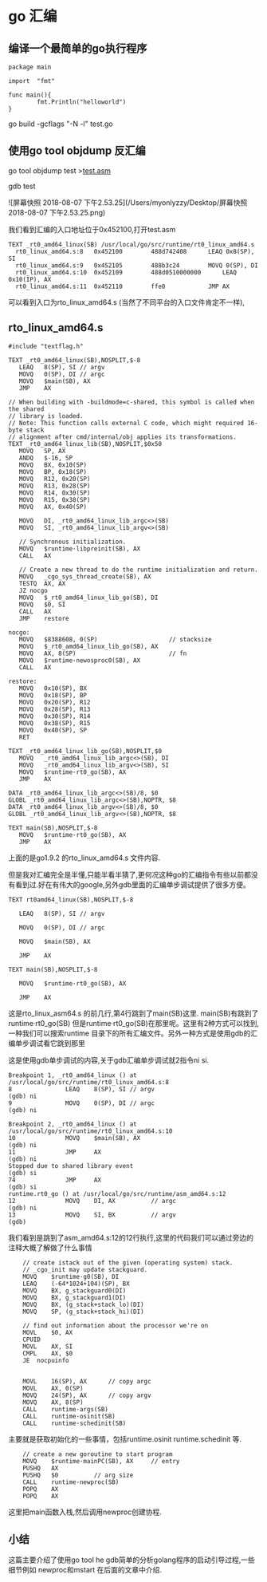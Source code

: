 # go 汇编

##  编译一个最简单的go执行程序

```
package main

import  "fmt"

func main(){
        fmt.Println("helloworld")
}

```

go build -gcflags "-N -l" test.go 



## 使用go tool objdump 反汇编

go tool objdump test >[test.asm](github.com/myonlyzzy/post/go_asm/test/test.asm) 

gdb test

![屏幕快照 2018-08-07 下午2.53.25](/Users/myonlyzzy/Desktop/屏幕快照 2018-08-07 下午2.53.25.png)

我们看到汇编的入口地址位于0x452100,打开test.asm

```
TEXT _rt0_amd64_linux(SB) /usr/local/go/src/runtime/rt0_linux_amd64.s
  rt0_linux_amd64.s:8	0x452100		488d742408		LEAQ 0x8(SP), SI	
  rt0_linux_amd64.s:9	0x452105		488b3c24		MOVQ 0(SP), DI		
  rt0_linux_amd64.s:10	0x452109		488d0510000000		LEAQ 0x10(IP), AX	
  rt0_linux_amd64.s:11	0x452110		ffe0			JMP AX			

```

可以看到入口为rto_linux_amd64.s (当然了不同平台的入口文件肯定不一样),

## rto_linux_amd64.s

```
#include "textflag.h"

TEXT _rt0_amd64_linux(SB),NOSPLIT,$-8
   LEAQ   8(SP), SI // argv
   MOVQ   0(SP), DI // argc
   MOVQ   $main(SB), AX
   JMP    AX

// When building with -buildmode=c-shared, this symbol is called when the shared
// library is loaded.
// Note: This function calls external C code, which might required 16-byte stack
// alignment after cmd/internal/obj applies its transformations.
TEXT _rt0_amd64_linux_lib(SB),NOSPLIT,$0x50
   MOVQ   SP, AX
   ANDQ   $-16, SP
   MOVQ   BX, 0x10(SP)
   MOVQ   BP, 0x18(SP)
   MOVQ   R12, 0x20(SP)
   MOVQ   R13, 0x28(SP)
   MOVQ   R14, 0x30(SP)
   MOVQ   R15, 0x38(SP)
   MOVQ   AX, 0x40(SP)

   MOVQ   DI, _rt0_amd64_linux_lib_argc<>(SB)
   MOVQ   SI, _rt0_amd64_linux_lib_argv<>(SB)

   // Synchronous initialization.
   MOVQ   $runtime·libpreinit(SB), AX
   CALL   AX

   // Create a new thread to do the runtime initialization and return.
   MOVQ   _cgo_sys_thread_create(SB), AX
   TESTQ  AX, AX
   JZ nocgo
   MOVQ   $_rt0_amd64_linux_lib_go(SB), DI
   MOVQ   $0, SI
   CALL   AX
   JMP    restore

nocgo:
   MOVQ   $8388608, 0(SP)                    // stacksize
   MOVQ   $_rt0_amd64_linux_lib_go(SB), AX
   MOVQ   AX, 8(SP)                          // fn
   MOVQ   $runtime·newosproc0(SB), AX
   CALL   AX

restore:
   MOVQ   0x10(SP), BX
   MOVQ   0x18(SP), BP
   MOVQ   0x20(SP), R12
   MOVQ   0x28(SP), R13
   MOVQ   0x30(SP), R14
   MOVQ   0x38(SP), R15
   MOVQ   0x40(SP), SP
   RET

TEXT _rt0_amd64_linux_lib_go(SB),NOSPLIT,$0
   MOVQ   _rt0_amd64_linux_lib_argc<>(SB), DI
   MOVQ   _rt0_amd64_linux_lib_argv<>(SB), SI
   MOVQ   $runtime·rt0_go(SB), AX
   JMP    AX

DATA _rt0_amd64_linux_lib_argc<>(SB)/8, $0
GLOBL _rt0_amd64_linux_lib_argc<>(SB),NOPTR, $8
DATA _rt0_amd64_linux_lib_argv<>(SB)/8, $0
GLOBL _rt0_amd64_linux_lib_argv<>(SB),NOPTR, $8

TEXT main(SB),NOSPLIT,$-8
   MOVQ   $runtime·rt0_go(SB), AX
   JMP    AX
```

上面的是go1.9.2 的rto_linux_amd64.s 文件内容.

但是我对汇编完全是半懂,只能半看半猜了,更何况这种go的汇编指令有些以前都没有看到过.好在有伟大的google,另外gdb里面的汇编单步调试提供了很多方便。

```
TEXT rt0amd64_linux(SB),NOSPLIT,$-8

   LEAQ   8(SP), SI // argv

   MOVQ   0(SP), DI // argc

   MOVQ   $main(SB), AX

   JMP    AX
   
TEXT main(SB),NOSPLIT,$-8

   MOVQ   $runtime·rt0_go(SB), AX

   JMP    AX

```



这是rto_linux_asm64.s 的前几行,第4行跳到了main(SB)这里. main(SB)有跳到了runtime·rt0_go(SB) 但是runtime·rt0_go(SB)在那里呢。这里有2种方式可以找到,一种我们可以搜索runtime 目录下的所有汇编文件。另外一种方式是使用gdb的汇编单步调试看它跳到那里

这是使用gdb单步调试的内容,关于gdb汇编单步调试就2指令ni si.

```
Breakpoint 1, _rt0_amd64_linux () at /usr/local/go/src/runtime/rt0_linux_amd64.s:8
8               LEAQ    8(SP), SI // argv
(gdb) ni
9               MOVQ    0(SP), DI // argc
(gdb) ni

Breakpoint 2, _rt0_amd64_linux () at /usr/local/go/src/runtime/rt0_linux_amd64.s:10
10              MOVQ    $main(SB), AX
(gdb) ni
11              JMP     AX
(gdb) ni
Stopped due to shared library event
(gdb) si
74              JMP     AX
(gdb) si
runtime.rt0_go () at /usr/local/go/src/runtime/asm_amd64.s:12
12              MOVQ    DI, AX          // argc
(gdb) ni
13              MOVQ    SI, BX          // argv
(gdb) 

```

我们看到是跳到了asm_amd64.s:12的12行执行,这里的代码我们可以通过旁边的注释大概了解做了什么事情

```
	// create istack out of the given (operating system) stack.
	// _cgo_init may update stackguard.
	MOVQ	$runtime·g0(SB), DI
	LEAQ	(-64*1024+104)(SP), BX
	MOVQ	BX, g_stackguard0(DI)
	MOVQ	BX, g_stackguard1(DI)
	MOVQ	BX, (g_stack+stack_lo)(DI)
	MOVQ	SP, (g_stack+stack_hi)(DI)

	// find out information about the processor we're on
	MOVL	$0, AX
	CPUID
	MOVL	AX, SI
	CMPL	AX, $0
	JE	nocpuinfo
	
	
	MOVL	16(SP), AX		// copy argc
	MOVL	AX, 0(SP)
	MOVQ	24(SP), AX		// copy argv
	MOVQ	AX, 8(SP)
	CALL	runtime·args(SB)
	CALL	runtime·osinit(SB)
	CALL	runtime·schedinit(SB)
```

主要就是获取初始化的一些事情，包括runtime.osinit runtime.schedinit 等.

```
	// create a new goroutine to start program
	MOVQ	$runtime·mainPC(SB), AX		// entry
	PUSHQ	AX
	PUSHQ	$0			// arg size
	CALL	runtime·newproc(SB)
	POPQ	AX
	POPQ	AX
```

这里把main函数入栈,然后调用newproc创建协程.

## 小结 

这篇主要介绍了使用go tool he gdb简单的分析golang程序的启动引导过程,一些细节例如 newproc和mstart 在后面的文章中介绍.

